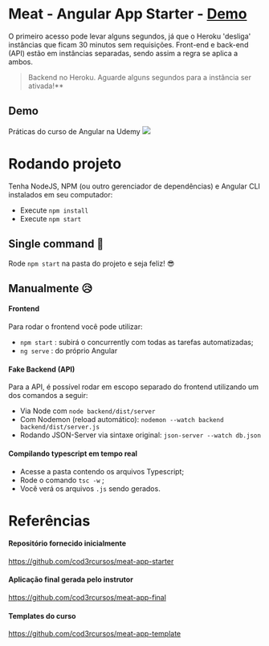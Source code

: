 # Meat - Angular App Starter - [Demo](https://tiagoboeing.github.io/meat-app-starter/)

<p>O primeiro acesso pode levar alguns segundos, já que o Heroku 'desliga' instâncias que ficam 30 minutos sem requisições. Front-end e back-end (API) estão em instâncias separadas, sendo assim a regra se aplica a ambos.</p>

> Backend no Heroku. Aguarde alguns segundos para a instância ser ativada!**

## Demo
Práticas do curso de Angular na Udemy
<img src="http://g.recordit.co/5aTVmS9ruU.gif"/>

# Rodando projeto
Tenha NodeJS, NPM (ou outro gerenciador de dependências) e Angular CLI instalados em seu computador:
- Execute `npm install`
- Execute `npm start`

## Single command 💪
Rode `npm start` na pasta do projeto e seja feliz! 😎

## Manualmente 😥

#### Frontend
Para rodar o frontend você pode utilizar:
- `npm start` : subirá o concurrently com todas as tarefas automatizadas;
- `ng serve` : do próprio Angular

#### Fake Backend (API)
Para a API, é possível rodar em escopo separado do frontend utilizando um dos comandos a seguir:
- Via Node com `node backend/dist/server`
- Com Nodemon (reload automático): `nodemon --watch backend backend/dist/server.js`
- Rodando JSON-Server via sintaxe original: `json-server --watch db.json`

#### Compilando typescript em tempo real
- Acesse a pasta contendo os arquivos Typescript;
- Rode o comando `tsc -w` ;
- Você verá os arquivos `.js` sendo gerados.

# Referências

#### Repositório fornecido inicialmente
https://github.com/cod3rcursos/meat-app-starter

#### Aplicação final gerada pelo instrutor
https://github.com/cod3rcursos/meat-app-final

#### Templates do curso
https://github.com/cod3rcursos/meat-app-template
